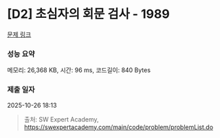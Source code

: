 # [D2] 초심자의 회문 검사 - 1989 

[문제 링크](https://swexpertacademy.com/main/code/problem/problemDetail.do?contestProbId=AV5PyTLqAf4DFAUq) 

### 성능 요약

메모리: 26,368 KB, 시간: 96 ms, 코드길이: 840 Bytes

### 제출 일자

2025-10-26 18:13



> 출처: SW Expert Academy, https://swexpertacademy.com/main/code/problem/problemList.do